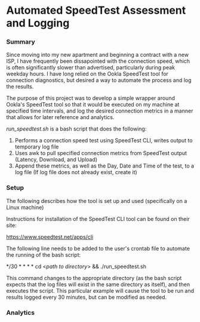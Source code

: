 # Automated SpeedTest Assessment and Logging

### Summary

Since moving into my new apartment and beginning a contract with a new ISP, I have frequently been dissapointed with the connection speed, which is often significantly slower than advertised, particularly during peak weekday hours. I have long relied on the Ookla SpeedTest tool for connection diagnostics, but desired a way to automate the process and log the results.

The purpose of this project was to develop a simple wrapper around Ookla's SpeedTest tool so that it would be executed on my machine at specified time intervals, and log the desired connection metrics in a manner that allows for later reference and analytics.

*run_speedtest.sh* is a bash script that does the following:
1. Performs a connection speed test using SpeedTest CLI, writes output to temporary log file
2. Uses awk to pull specified connection metrics from SpeedTest output (Latency, Download, and Upload)
3. Append these metrics, as well as the Day, Date and Time of the test, to a log file (If log file does not already exist, create it)


### Setup

The following describes how the tool is set up and used (specifically on a Linux machine)

Instructions for installation of the SpeedTest CLI tool can be found on their site:

https://www.speedtest.net/apps/cli


The following line needs to be added to the user's crontab file to automate the running of the bash script:


\*/30 \* \* \* \* cd \<*path to directory*\> && ./run_speedtest.sh

This command changes to the appropriate directory (as the bash script expects that the log files will exist in the same directory as itself), and then executes the script. This particular example will cause the tool to be run and results logged every 30 minutes, but can be modified as needed. 

### Analytics
